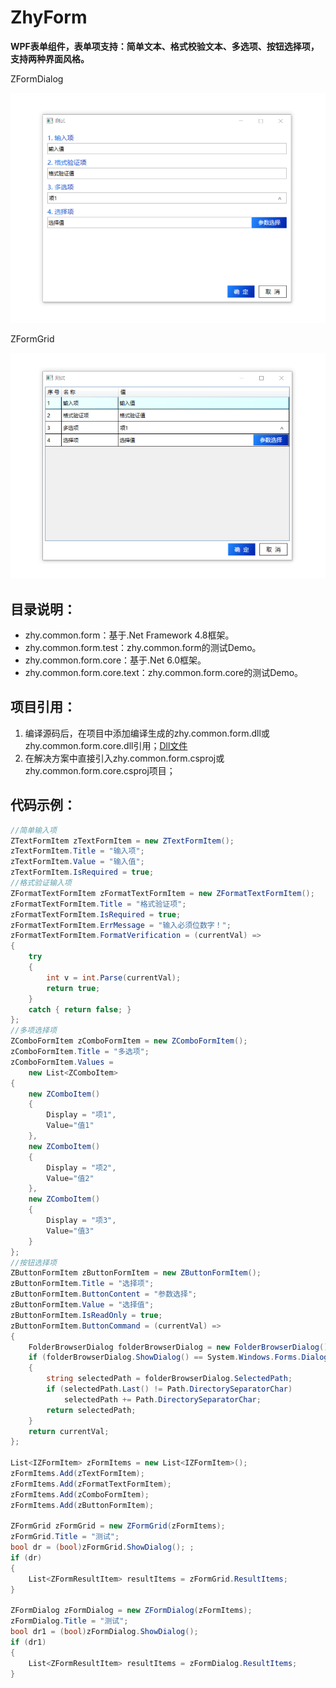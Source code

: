 # ZhyForm

**WPF表单组件，表单项支持：简单文本、格式校验文本、多选项、按钮选择项，支持两种界面风格。**

ZFormDialog

![ZFormDialog](https://raw.githubusercontent.com/WineMonk/images/master/blog/post/202308180906372.png)

ZFormGrid

![ZFormGrid](https://raw.githubusercontent.com/WineMonk/images/master/blog/post/202308180906782.png)

## 目录说明：

* zhy.common.form：基于.Net Framework 4.8框架。
* zhy.common.form.test：zhy.common.form的测试Demo。
* zhy.common.form.core：基于.Net 6.0框架。
* zhy.common.form.core.text：zhy.common.form.core的测试Demo。

## 项目引用：

1. 编译源码后，在项目中添加编译生成的zhy.common.form.dll或zhy.common.form.core.dll引用；[Dll文件](./dll)
2. 在解决方案中直接引入zhy.common.form.csproj或zhy.common.form.core.csproj项目；

## 代码示例：

```csharp
//简单输入项
ZTextFormItem zTextFormItem = new ZTextFormItem();
zTextFormItem.Title = "输入项";
zTextFormItem.Value = "输入值";
zTextFormItem.IsRequired = true;
//格式验证输入项
ZFormatTextFormItem zFormatTextFormItem = new ZFormatTextFormItem();
zFormatTextFormItem.Title = "格式验证项";
zFormatTextFormItem.IsRequired = true;
zFormatTextFormItem.ErrMessage = "输入必须位数字！";
zFormatTextFormItem.FormatVerification = (currentVal) =>
{
    try
    {
        int v = int.Parse(currentVal);
        return true;
    }
    catch { return false; }
};
//多项选择项
ZComboFormItem zComboFormItem = new ZComboFormItem();
zComboFormItem.Title = "多选项";
zComboFormItem.Values = 
    new List<ZComboItem>
{
    new ZComboItem()
    {
        Display = "项1",
        Value="值1"
    },
    new ZComboItem()
    {
        Display = "项2",
        Value="值2"
    },
    new ZComboItem()
    {
        Display = "项3",
        Value="值3"
    }
};
//按钮选择项
ZButtonFormItem zButtonFormItem = new ZButtonFormItem();
zButtonFormItem.Title = "选择项";
zButtonFormItem.ButtonContent = "参数选择";
zButtonFormItem.Value = "选择值";
zButtonFormItem.IsReadOnly = true;
zButtonFormItem.ButtonCommand = (currentVal) =>
{
    FolderBrowserDialog folderBrowserDialog = new FolderBrowserDialog();
    if (folderBrowserDialog.ShowDialog() == System.Windows.Forms.DialogResult.OK)
    {
        string selectedPath = folderBrowserDialog.SelectedPath;
        if (selectedPath.Last() != Path.DirectorySeparatorChar)
            selectedPath += Path.DirectorySeparatorChar;
        return selectedPath;
    }
    return currentVal;
};

List<IZFormItem> zFormItems = new List<IZFormItem>();
zFormItems.Add(zTextFormItem);
zFormItems.Add(zFormatTextFormItem);
zFormItems.Add(zComboFormItem);
zFormItems.Add(zButtonFormItem);

ZFormGrid zFormGrid = new ZFormGrid(zFormItems);
zFormGrid.Title = "测试";
bool dr = (bool)zFormGrid.ShowDialog(); ;
if (dr)
{
    List<ZFormResultItem> resultItems = zFormGrid.ResultItems;
}

ZFormDialog zFormDialog = new ZFormDialog(zFormItems);
zFormDialog.Title = "测试";
bool dr1 = (bool)zFormDialog.ShowDialog();
if (dr1)
{
    List<ZFormResultItem> resultItems = zFormDialog.ResultItems;
}
```

